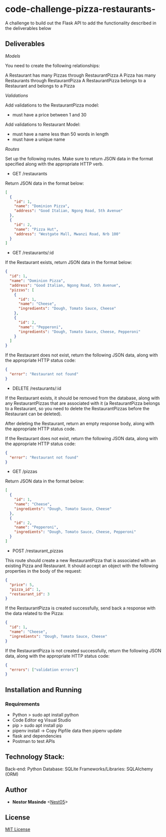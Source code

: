 # code-challenge-pizza-restaurants-
A challenge to build out the Flask API to add the functionality described in the deliverables below

## Deliverables
*Models*

You need to create the following relationships:

A Restaurant has many Pizzas through RestaurantPizza
A Pizza has many Restaurants through RestaurantPizza
A RestaurantPizza belongs to a Restaurant and belongs to a Pizza

*Validations*

Add validations to the RestaurantPizza model:

- must have a price between 1 and 30

Add validations to Restaurant Model:

- must have a name less than 50 words in length
- must have a unique name

*Routes*

Set up the following routes. Make sure to return JSON data in the format specified along with the appropriate HTTP verb.

- GET /restaurants

Return JSON data in the format below:

```json
[
  {
    "id": 1,
    "name": "Dominion Pizza",
    "address": "Good Italian, Ngong Road, 5th Avenue"
  },
  {
    "id": 2,
    "name": "Pizza Hut",
    "address": "Westgate Mall, Mwanzi Road, Nrb 100"
  }
]
```
- GET /restaurants/:id

If the Restaurant exists, return JSON data in the format below:
```json
{
  "id": 1,
  "name": "Dominion Pizza",
  "address": "Good Italian, Ngong Road, 5th Avenue",
  "pizzas": [
    {
      "id": 1,
      "name": "Cheese",
      "ingredients": "Dough, Tomato Sauce, Cheese"
    },
    {
      "id": 2,
      "name": "Pepperoni",
      "ingredients": "Dough, Tomato Sauce, Cheese, Pepperoni"
    }
  ]
}
```
If the Restaurant does not exist, return the following JSON data, along with the appropriate HTTP status code:
```json
{
  "error": "Restaurant not found"
}
```
- DELETE /restaurants/:id

If the Restaurant exists, it should be removed from the database, along with any RestaurantPizzas that are associated with it (a RestaurantPizza belongs to a Restaurant, so you need to delete the RestaurantPizzas before the Restaurant can be deleted).

After deleting the Restaurant, return an empty response body, along with the appropriate HTTP status code.

If the Restaurant does not exist, return the following JSON data, along with the appropriate HTTP status code:
```json
{
  "error": "Restaurant not found"
}
```
- GET /pizzas

Return JSON data in the format below:

```json
[
  {
    "id": 1,
    "name": "Cheese",
    "ingredients": "Dough, Tomato Sauce, Cheese"
  },
  {
    "id": 2,
    "name": "Pepperoni",
    "ingredients": "Dough, Tomato Sauce, Cheese, Pepperoni"
  }
]
```
- POST /restaurant_pizzas

This route should create a new RestaurantPizza that is associated with an existing Pizza and Restaurant. It should accept an object with the following properties in the body of the request:
```json
{
  "price": 5,
  "pizza_id": 1,
  "restaurant_id": 3
}
```
If the RestaurantPizza is created successfully, send back a response with the data related to the Pizza:
```json
{
  "id": 1,
  "name": "Cheese",
  "ingredients": "Dough, Tomato Sauce, Cheese"
}
```
If the RestaurantPizza is not created successfully, return the following JSON data, along with the appropriate HTTP status code:
```json
{
  "errors": ["validation errors"]
}
```
## Installation and Running
### Requirements
- Python > sudo apt install python
- Code Editor eg Visual Studio
- pip > sudo apt install pip
- pipenv install -> Copy Pipfile data then pipenv update
- flask and dependencies
- Postman to test APIs

## Technology Stack:
Back-end: Python
Database: SQLite
Frameworks/Libraries: SQLAlchemy (ORM)

## Author

- **Nestor Masinde** <[Nest05](https://github.com/Nest05)>

## License

[MIT License](LICENSE)